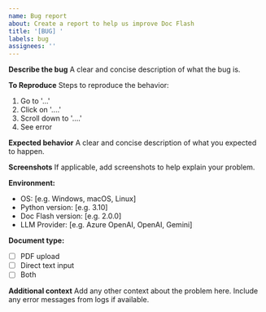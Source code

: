 ```yaml
---
name: Bug report
about: Create a report to help us improve Doc Flash
title: '[BUG] '
labels: bug
assignees: ''
---
```


**Describe the bug**
A clear and concise description of what the bug is.

**To Reproduce**
Steps to reproduce the behavior:
1. Go to '...'
2. Click on '....'
3. Scroll down to '....'
4. See error

**Expected behavior**
A clear and concise description of what you expected to happen.

**Screenshots**
If applicable, add screenshots to help explain your problem.

**Environment:**
- OS: [e.g. Windows, macOS, Linux]
- Python version: [e.g. 3.10]
- Doc Flash version: [e.g. 2.0.0]
- LLM Provider: [e.g. Azure OpenAI, OpenAI, Gemini]

**Document type:**
- [ ] PDF upload
- [ ] Direct text input
- [ ] Both

**Additional context**
Add any other context about the problem here. Include any error messages from logs if available.